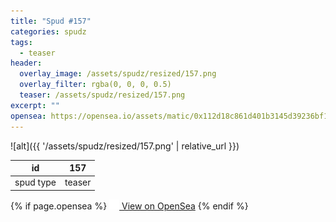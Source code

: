 ```yaml
---
title: "Spud #157"
categories: spudz
tags:
  - teaser
header:
  overlay_image: /assets/spudz/resized/157.png
  overlay_filter: rgba(0, 0, 0, 0.5)
  teaser: /assets/spudz/resized/157.png
excerpt: ""
opensea: https://opensea.io/assets/matic/0x112d18c861d401b3145d39236bf149f01e18beed/157
---
```

![alt]({{ '/assets/spudz/resized/157.png' | relative_url }})

| id | 157 |
|-|-|
| spud type | teaser |

{% if page.opensea %}
<a href="{{page.opensea}}" class="btn btn--info" onclick="window.open(this.href, '_blank'); return false;"><img src="/assets/images/opensea.svg" width="16px"><span>  View on OpenSea</span></a>
{% endif %}
